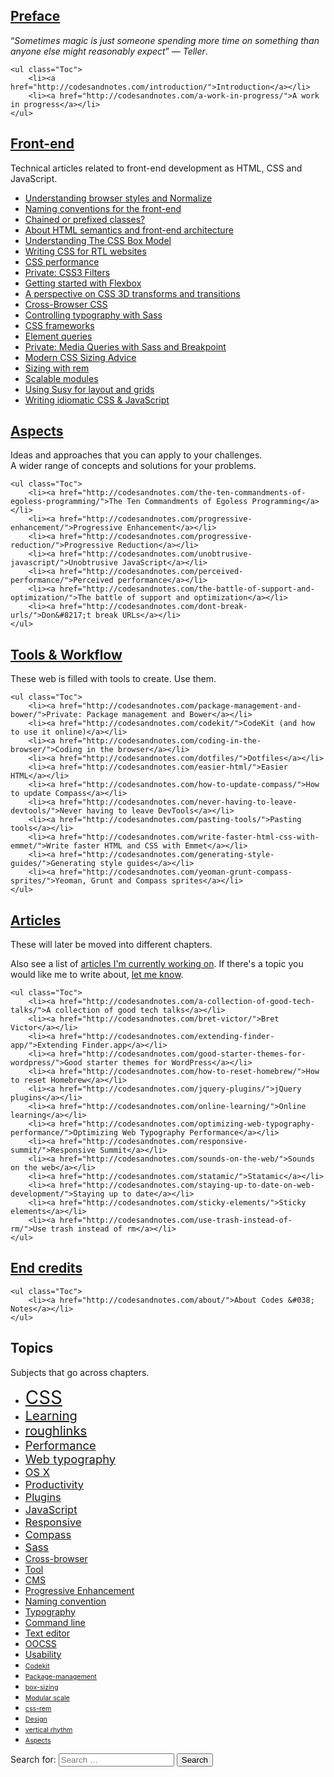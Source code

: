 <section class="Chapter">
	<h2 id="Preface"><a href="/chapters/preface">Preface</a></h2>
	<p>“<em>Sometimes magic is just someone spending more time on something than anyone else might reasonably expect</em>” <cite>— Teller</cite>.</p>


	<ul class="Toc">
		<li><a href="http://codesandnotes.com/introduction/">Introduction</a></li>
		<li><a href="http://codesandnotes.com/a-work-in-progress/">A work in progress</a></li>
	</ul>
</section>

<section class="Chapter">
	<h2 id="Front-end"><a href="/chapters/front-end">Front-end</a></h2>
	<p>Technical articles related to front-end development as HTML, CSS and JavaScript.</p>
	<ul class="Toc">
		<li><a href="http://codesandnotes.com/understanding-browser-styles-and-normalize/">Understanding browser styles and Normalize</a></li>
		<li><a href="http://codesandnotes.com/naming-conventions-for-the-front-end/">Naming conventions for the front-end</a></li>
		<li><a href="http://codesandnotes.com/chained-or-prefixed-classes/">Chained or prefixed classes?</a></li>
		<li><a href="http://codesandnotes.com/about-html-semantics-and-front-end-architecture-nicolas-gallagher/">About HTML semantics and front-end architecture</a></li>
		<li><a href="http://codesandnotes.com/the-css-box-model/">Understanding The CSS Box Model</a></li>
		<li><a href="http://codesandnotes.com/css-for-rtl-websites/">Writing CSS for RTL websites</a></li>
		<li><a href="http://codesandnotes.com/css-performance/">CSS performance</a></li>
		<li><a href="http://codesandnotes.com/css3-filters/">Private: CSS3 Filters</a></li>
		<li><a href="http://codesandnotes.com/getting-started-with-flexbox/">Getting started with Flexbox</a></li>
		<li><a href="http://codesandnotes.com/a-perspective-on-css-3d-transforms-and-transitions/">A perspective on CSS 3D transforms and transitions</a></li>
		<li><a href="http://codesandnotes.com/cross-browser-css/">Cross-Browser CSS</a></li>
		<li><a href="http://codesandnotes.com/controlling-typography-with-sass/">Controlling typography with Sass</a></li>
		<li><a href="http://codesandnotes.com/css-frameworks/">CSS frameworks</a></li>
		<li><a href="http://codesandnotes.com/element-queries/">Element queries</a></li>
		<li><a href="http://codesandnotes.com/media-queries-with-sass-and-breakpoint/">Private: Media Queries with Sass and Breakpoint</a></li>
		<li><a href="http://codesandnotes.com/modern-css-sizing-advice/">Modern CSS Sizing Advice</a></li>
		<li><a href="http://codesandnotes.com/font-sizing-with-rem/">Sizing with rem</a></li>
		<li><a href="http://codesandnotes.com/scalable-modules/">Scalable modules</a></li>
		<li><a href="http://codesandnotes.com/using-susy-for-layout-and-grids/">Using Susy for layout and grids</a></li>
		<li><a href="http://codesandnotes.com/idiomatic-css-javascript/">Writing idiomatic CSS &#038; JavaScript</a></li>
	</ul>
</section>

<section class="Chapter">
	<h2 id="Aspects"><a href="/chapters/aspects">Aspects</a></h2>
	<p>Ideas and approaches that you can apply to your challenges.<br>A wider range of concepts and solutions for your problems.</p>

	<ul class="Toc">
		<li><a href="http://codesandnotes.com/the-ten-commandments-of-egoless-programming/">The Ten Commandments of Egoless Programming</a></li>
		<li><a href="http://codesandnotes.com/progressive-enhancement/">Progressive Enhancement</a></li>
		<li><a href="http://codesandnotes.com/progressive-reduction/">Progressive Reduction</a></li>
		<li><a href="http://codesandnotes.com/unobtrusive-javascript/">Unobtrusive JavaScript</a></li>
		<li><a href="http://codesandnotes.com/perceived-performance/">Perceived performance</a></li>
		<li><a href="http://codesandnotes.com/the-battle-of-support-and-optimization/">The battle of support and optimization</a></li>
		<li><a href="http://codesandnotes.com/dont-break-urls/">Don&#8217;t break URLs</a></li>
	</ul>
</section>

<section class="Chapter">
	<h2 id="Tools-Workflow"><a href="/chapters/workflow-tools">Tools &amp; Workflow</a></h2>
	<p>These web is filled with tools to create. Use them.</p>

	<ul class="Toc">
		<li><a href="http://codesandnotes.com/package-management-and-bower/">Private: Package management and Bower</a></li>
		<li><a href="http://codesandnotes.com/codekit/">CodeKit (and how to use it online)</a></li>
		<li><a href="http://codesandnotes.com/coding-in-the-browser/">Coding in the browser</a></li>
		<li><a href="http://codesandnotes.com/dotfiles/">Dotfiles</a></li>
		<li><a href="http://codesandnotes.com/easier-html/">Easier HTML</a></li>
		<li><a href="http://codesandnotes.com/how-to-update-compass/">How to update Compass</a></li>
		<li><a href="http://codesandnotes.com/never-having-to-leave-devtools/">Never having to leave DevTools</a></li>
		<li><a href="http://codesandnotes.com/pasting-tools/">Pasting tools</a></li>
		<li><a href="http://codesandnotes.com/write-faster-html-css-with-emmet/">Write faster HTML and CSS with Emmet</a></li>
		<li><a href="http://codesandnotes.com/generating-style-guides/">Generating style guides</a></li>
		<li><a href="http://codesandnotes.com/yeoman-grunt-compass-sprites/">Yeoman, Grunt and Compass sprites</a></li>
	</ul>
</section>

<section class="Chapter">
	<h2 id="Articles"><a href="/chapters/articles">Articles</a></h2>
	<p>These will later be moved into different chapters.</p>
	<p>Also see a list of <a href="https://www.dropbox.com/s/aeuq2p7qtnvf91l/codesandnotes%20drafts.png" target="_blank">articles I'm currently working on</a>. If there's a topic you would like me to write about, <a href="/about">let me know</a>.</p>

	<ul class="Toc">
		<li><a href="http://codesandnotes.com/a-collection-of-good-tech-talks/">A collection of good tech talks</a></li>
		<li><a href="http://codesandnotes.com/bret-victor/">Bret Victor</a></li>
		<li><a href="http://codesandnotes.com/extending-finder-app/">Extending Finder.app</a></li>
		<li><a href="http://codesandnotes.com/good-starter-themes-for-wordpress/">Good starter themes for WordPress</a></li>
		<li><a href="http://codesandnotes.com/how-to-reset-homebrew/">How to reset Homebrew</a></li>
		<li><a href="http://codesandnotes.com/jquery-plugins/">jQuery plugins</a></li>
		<li><a href="http://codesandnotes.com/online-learning/">Online learning</a></li>
		<li><a href="http://codesandnotes.com/optimizing-web-typography-performance/">Optimizing Web Typography Performance</a></li>
		<li><a href="http://codesandnotes.com/responsive-summit/">Responsive Summit</a></li>
		<li><a href="http://codesandnotes.com/sounds-on-the-web/">Sounds on the web</a></li>
		<li><a href="http://codesandnotes.com/statamic/">Statamic</a></li>
		<li><a href="http://codesandnotes.com/staying-up-to-date-on-web-development/">Staying up to date</a></li>
		<li><a href="http://codesandnotes.com/sticky-elements/">Sticky elements</a></li>
		<li><a href="http://codesandnotes.com/use-trash-instead-of-rm/">Use trash instead of rm</a></li>
	</ul>
</section>

<section class="Chapter">
	<h2 id="End-credits"><a href="/chapters/end-credits">End credits</a></h2>

	<ul class="Toc">
		<li><a href="http://codesandnotes.com/about/">About Codes &#038; Notes</a></li>
	</ul>
</section>

<section class="Topics">
	<h2 class="Topics-title">Topics</h2>
	<p>Subjects that go across chapters.</p>
	<ul class='wp-tag-cloud'>
		<li><a href='http://codesandnotes.com/topics/css/' class='tag-link-8' title='17 topics' style='font-size: 22pt;'>CSS</a></li>
		<li><a href='http://codesandnotes.com/topics/learning/' class='tag-link-32' title='5 topics' style='font-size: 15pt;'>Learning</a></li>
		<li><a href='http://codesandnotes.com/topics/roughlinks/' class='tag-link-28' title='5 topics' style='font-size: 15pt;'>roughlinks</a></li>
		<li><a href='http://codesandnotes.com/topics/performance/' class='tag-link-47' title='4 topics' style='font-size: 13.833333333333pt;'>Performance</a></li>
		<li><a href='http://codesandnotes.com/topics/web-typography/' class='tag-link-17' title='4 topics' style='font-size: 13.833333333333pt;'>Web typography</a></li>
		<li><a href='http://codesandnotes.com/topics/os-x/' class='tag-link-66' title='3 topics' style='font-size: 12.375pt;'>OS X</a></li>
		<li><a href='http://codesandnotes.com/topics/productivity/' class='tag-link-158' title='3 topics' style='font-size: 12.375pt;'>Productivity</a></li>
		<li><a href='http://codesandnotes.com/topics/plugins/' class='tag-link-94' title='3 topics' style='font-size: 12.375pt;'>Plugins</a></li>
		<li><a href='http://codesandnotes.com/topics/javascript/' class='tag-link-36' title='3 topics' style='font-size: 12.375pt;'>JavaScript</a></li>
		<li><a href='http://codesandnotes.com/topics/responsive/' class='tag-link-21' title='3 topics' style='font-size: 12.375pt;'>Responsive</a></li>
		<li><a href='http://codesandnotes.com/topics/compass/' class='tag-link-18' title='3 topics' style='font-size: 12.375pt;'>Compass</a></li>
		<li><a href='http://codesandnotes.com/topics/sass/' class='tag-link-20' title='3 topics' style='font-size: 12.375pt;'>Sass</a></li>
		<li><a href='http://codesandnotes.com/topics/cross-browser/' class='tag-link-2' title='2 topics' style='font-size: 10.625pt;'>Cross-browser</a></li>
		<li><a href='http://codesandnotes.com/topics/tool/' class='tag-link-5' title='2 topics' style='font-size: 10.625pt;'>Tool</a></li>
		<li><a href='http://codesandnotes.com/topics/cms/' class='tag-link-6' title='2 topics' style='font-size: 10.625pt;'>CMS</a></li>
		<li><a href='http://codesandnotes.com/topics/progressive-enhancement/' class='tag-link-138' title='2 topics' style='font-size: 10.625pt;'>Progressive Enhancement</a></li>
		<li><a href='http://codesandnotes.com/topics/naming-convention/' class='tag-link-164' title='2 topics' style='font-size: 10.625pt;'>Naming convention</a></li>
		<li><a href='http://codesandnotes.com/topics/typography/' class='tag-link-25' title='2 topics' style='font-size: 10.625pt;'>Typography</a></li>
		<li><a href='http://codesandnotes.com/topics/command-line/' class='tag-link-166' title='2 topics' style='font-size: 10.625pt;'>Command line</a></li>
		<li><a href='http://codesandnotes.com/topics/text-editor/' class='tag-link-107' title='2 topics' style='font-size: 10.625pt;'>Text editor</a></li>
		<li><a href='http://codesandnotes.com/topics/oocss/' class='tag-link-41' title='2 topics' style='font-size: 10.625pt;'>OOCSS</a></li>
		<li><a href='http://codesandnotes.com/topics/usability/' class='tag-link-99' title='2 topics' style='font-size: 10.625pt;'>Usability</a></li>
		<li><a href='http://codesandnotes.com/topics/codekit/' class='tag-link-15' title='1 topic' style='font-size: 8pt;'>Codekit</a></li>
		<li><a href='http://codesandnotes.com/topics/package-management/' class='tag-link-19' title='1 topic' style='font-size: 8pt;'>Package-management</a></li>
		<li><a href='http://codesandnotes.com/topics/box-sizing/' class='tag-link-23' title='1 topic' style='font-size: 8pt;'>box-sizing</a></li>
		<li><a href='http://codesandnotes.com/topics/modular-scale/' class='tag-link-10' title='1 topic' style='font-size: 8pt;'>Modular scale</a></li>
		<li><a href='http://codesandnotes.com/topics/css-rem/' class='tag-link-14' title='1 topic' style='font-size: 8pt;'>css-rem</a></li>
		<li><a href='http://codesandnotes.com/topics/design/' class='tag-link-9' title='1 topic' style='font-size: 8pt;'>Design</a></li>
		<li><a href='http://codesandnotes.com/topics/vertical-rhythm/' class='tag-link-11' title='1 topic' style='font-size: 8pt;'>vertical rhythm</a></li>
		<li><a href='http://codesandnotes.com/topics/aspects/' class='tag-link-13' title='1 topic' style='font-size: 8pt;'>Aspects</a></li>
	</ul>
</section>

<form method="get" id="Search" class="Search" action="http://codesandnotes.com/">
	<label>
		<span class="screen-reader-text">Search for:</span>
		<input type="search" class="Search-field" placeholder="Search &hellip;" value="" name="s">
	</label>
	<input type="submit" class="Search-submit" value="Search">
</form>
